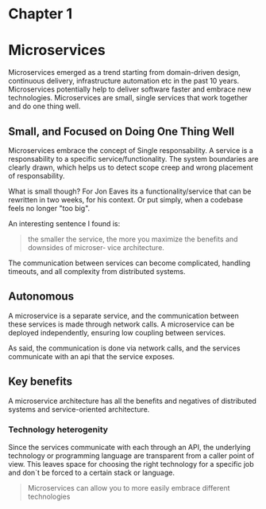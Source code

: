 # Chapter 1
# Microservices

Microservices emerged as a trend starting from domain-driven design, continuous delivery, infrastructure automation etc in the past 10 years.
Microservices potentially help to deliver software faster and embrace new technologies.
Microservices are small, single services that work together and do one thing well.

## Small, and Focused on Doing One Thing Well

Microservices embrace the concept of Single responsability. A service is a responsability to a specific service/functionality.
The system boundaries are clearly drawn, which helps us to detect scope creep and wrong placement of responsability.

What is small though? For Jon Eaves its a functionality/service that can be rewritten in two weeks, for his context. Or put simply, when a codebase feels no longer "too big".

An interesting sentence I found is: 

> the smaller the service, the more you maximize the benefits and downsides of microser‐ vice architecture.

The communication between services can become complicated, handling timeouts, and all complexity from distributed systems.


## Autonomous

A microservice is a separate service, and the communication between these services is made through network calls.
A microservice can be deployed independently, ensuring low coupling between services.

As said, the communication is done via network calls, and the services communicate with an api that the service exposes.


## Key benefits

A microservice architecture has all the benefits and negatives of distributed systems and service-oriented architecture.

### Technology heterogenity

Since the services communicate with each through an API, the underlying technology or programming language are transparent from a caller point of view.
This leaves space for choosing the right technology for a specific job and don`t be forced to a certain stack or language.

> Microservices can allow you to more easily embrace different technologies


